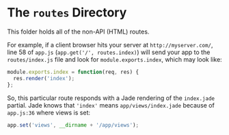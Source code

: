 The `routes` Directory
======================

This folder holds all of the non-API (HTML) routes.

For example, if a client browser hits your server at `http://myserver.com/`, line 58 of `app.js` (`app.get('/', routes.index)`) will send your app to the `routes/index.js` file and look for `module.exports.index`, which may look like:

```javascript
module.exports.index = function(req, res) {
  res.render('index');
};
```

So, this particular route responds with a Jade rendering of the `index.jade` partial. Jade knows that `'index'` means `app/views/index.jade` because of `app.js:36` where views is set:

```javascript
app.set('views', __dirname + '/app/views');
```